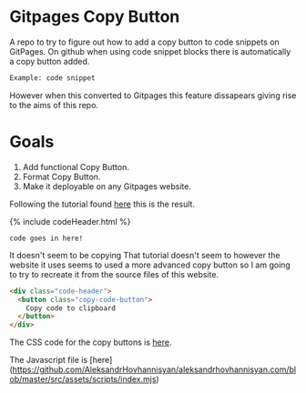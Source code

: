 # Gitpages Copy Button
A repo to try to figure out how to add a copy button to code snippets on GitPages. 
On github when using code snippet blocks there is automatically a copy button added.
```sh
Example: code snippet
```
However when this converted to Gitpages this feature dissapears giving rise to the aims of 
this repo.
# Goals
1. Add functional Copy Button.
2. Format Copy Button.
3. Make it deployable on any Gitpages website. 

Following the tutorial found [here](https://www.aleksandrhovhannisyan.com/blog/how-to-add-a-copy-to-clipboard-button-to-your-jekyll-blog/) this is the result.

{% include codeHeader.html %}
```someLanguage
code goes in here!
```
It doesn't seem to be copying
That tutorial doesn't seem to however the website it uses seems to used a more advanced copy button
so I am going to try to recreate it from the source files of this website.

```html {data-file="_includes/codeHeader.html" data-copyable=true}
<div class="code-header">
  <button class="copy-code-button">
    Copy code to clipboard
  </button>
</div>
```
The CSS code for the copy buttons is [here](https://github.com/AleksandrHovhannisyan/aleksandrhovhannisyan.com/blob/master/src/assets/styles/partials/components/_codeBlock.scss).

The Javascript file is [here] (https://github.com/AleksandrHovhannisyan/aleksandrhovhannisyan.com/blob/master/src/assets/scripts/index.mjs)
